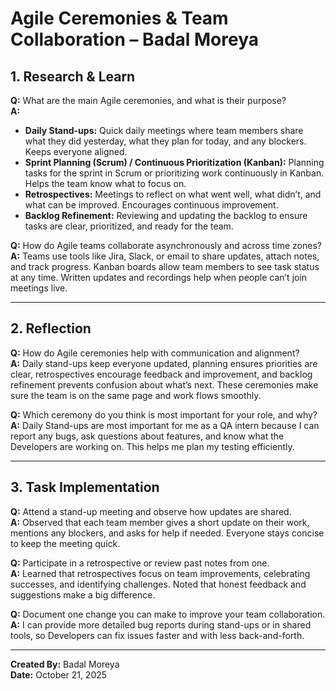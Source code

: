 # Agile Ceremonies & Team Collaboration – Badal Moreya

## 1. Research & Learn

**Q:** What are the main Agile ceremonies, and what is their purpose?  
**A:**  
- **Daily Stand-ups:** Quick daily meetings where team members share what they did yesterday, what they plan for today, and any blockers. Keeps everyone aligned.  
- **Sprint Planning (Scrum) / Continuous Prioritization (Kanban):** Planning tasks for the sprint in Scrum or prioritizing work continuously in Kanban. Helps the team know what to focus on.  
- **Retrospectives:** Meetings to reflect on what went well, what didn’t, and what can be improved. Encourages continuous improvement.  
- **Backlog Refinement:** Reviewing and updating the backlog to ensure tasks are clear, prioritized, and ready for the team.

**Q:** How do Agile teams collaborate asynchronously and across time zones?  
**A:** Teams use tools like Jira, Slack, or email to share updates, attach notes, and track progress. Kanban boards allow team members to see task status at any time. Written updates and recordings help when people can’t join meetings live.

---

## 2. Reflection

**Q:** How do Agile ceremonies help with communication and alignment?  
**A:** Daily stand-ups keep everyone updated, planning ensures priorities are clear, retrospectives encourage feedback and improvement, and backlog refinement prevents confusion about what’s next. These ceremonies make sure the team is on the same page and work flows smoothly.

**Q:** Which ceremony do you think is most important for your role, and why?  
**A:** Daily Stand-ups are most important for me as a QA intern because I can report any bugs, ask questions about features, and know what the Developers are working on. This helps me plan my testing efficiently.

---

## 3. Task Implementation

**Q:** Attend a stand-up meeting and observe how updates are shared.  
**A:** Observed that each team member gives a short update on their work, mentions any blockers, and asks for help if needed. Everyone stays concise to keep the meeting quick.

**Q:** Participate in a retrospective or review past notes from one.  
**A:** Learned that retrospectives focus on team improvements, celebrating successes, and identifying challenges. Noted that honest feedback and suggestions make a big difference.

**Q:** Document one change you can make to improve your team collaboration.  
**A:** I can provide more detailed bug reports during stand-ups or in shared tools, so Developers can fix issues faster and with less back-and-forth.

---

**Created By:** Badal Moreya  
**Date:** October 21, 2025
